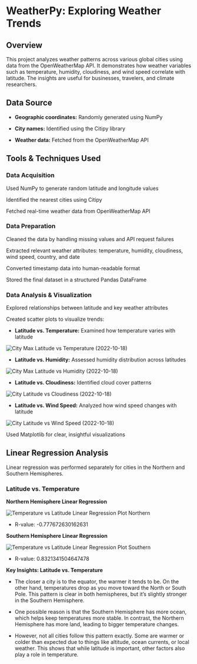 # WeatherPy: Exploring Weather Trends

## Overview
This project analyzes weather patterns across various global cities using data from the OpenWeatherMap API. It demonstrates how weather variables such as temperature, humidity, cloudiness, and wind speed correlate with latitude. The insights are useful for businesses, travelers, and climate researchers.

## Data Source
- **Geographic coordinates:** Randomly generated using NumPy

- **City names:** Identified using the Citipy library

- **Weather data:** Fetched from the OpenWeatherMap API

## Tools & Techniques Used
### Data Acquisition
Used NumPy to generate random latitude and longitude values

Identified the nearest cities using Citipy

Fetched real-time weather data from OpenWeatherMap API

### Data Preparation
Cleaned the data by handling missing values and API request failures

Extracted relevant weather attributes: temperature, humidity, cloudiness, wind speed, country, and date

Converted timestamp data into human-readable format

Stored the final dataset in a structured Pandas DataFrame

### Data Analysis & Visualization
Explored relationships between latitude and key weather attributes

Created scatter plots to visualize trends:

- **Latitude vs. Temperature:** Examined how temperature varies with latitude

![City Max Latitude vs  Temperature (2022-10-18)](https://github.com/user-attachments/assets/4f984623-9705-4df5-ab19-236709d0310e)

- **Latitude vs. Humidity:** Assessed humidity distribution across latitudes

![City Max Latitude vs  Humidity (2022-10-18)](https://github.com/user-attachments/assets/c7ab30c9-d902-4fd6-bbb8-44477ea2ed7c)

- **Latitude vs. Cloudiness:** Identified cloud cover patterns

![City Latitude vs  Cloudiness (2022-10-18)](https://github.com/user-attachments/assets/404b6a30-90b4-487c-94ed-4d8cdc19e274)

- **Latitude vs. Wind Speed:** Analyzed how wind speed changes with latitude

![City Latitude vs  Wind Speed (2022-10-18)](https://github.com/user-attachments/assets/a7740722-afc7-4a6f-a594-cfbc90c0a569)

Used Matplotlib for clear, insightful visualizations

## Linear Regression Analysis
Linear regression was performed separately for cities in the Northern and Southern Hemispheres.

### Latitude vs. Temperature
**Northern Hemisphere Linear Regression**

![Temperature vs  Latitude Linear Regression Plot Northern](https://github.com/user-attachments/assets/2c2a4d81-f28e-4050-b168-9ab3be835dcf)

- R-value: -0.777672630162631

**Southern Hemisphere Linear Regression**

![Temperature vs  Latitude Linear Regression Plot Southern](https://github.com/user-attachments/assets/bce17606-9e90-4e0e-8fda-b504aeb588b8)

- R-value: 0.8321341504647478

**Key Insights: Latitude vs. Temperature**

- The closer a city is to the equator, the warmer it tends to be. On the other hand, temperatures drop as you move toward the North or South Pole. This pattern is clear in both hemispheres, but it’s slightly stronger in the Southern Hemisphere.

- One possible reason is that the Southern Hemisphere has more ocean, which helps keep temperatures more stable. In contrast, the Northern Hemisphere has more land, leading to bigger temperature changes.

- However, not all cities follow this pattern exactly. Some are warmer or colder than expected due to things like altitude, ocean currents, or local weather. This shows that while latitude is important, other factors also play a role in temperature.





